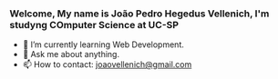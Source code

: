 ### Welcome, My name is João Pedro Hegedus Vellenich, I'm studyng COmputer Science at UC-SP


- 🌱 I’m currently learning Web Development.
- 💬 Ask me about anything.
- 📫 How to contact: joaovellenich@gmail.com
